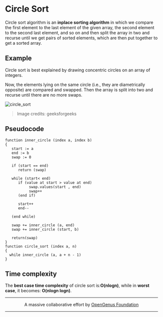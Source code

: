 # Circle Sort
Circle sort algorithm is an **inplace sorting algorithm** in which we compare the first element to the last element of the given array, the second element to the second last element, and so on and then split the array in two and recurse until we get pairs of sorted elements, which are then put together to get a sorted array.

## Example
Circle sort is best explained by drawing concentric circles on an array of integers. 

Now, the elements lying on the same circle (i.e., they are diametrically opposite) are compared and swapped. Then the array is split into two and recurse  until there are no more swaps.

![circle_sort](https://cdncontribute.geeksforgeeks.org/wp-content/uploads/circle_sort_example.png)

> Image credits: geeksforgeeks

## Pseudocode

``` 
function inner_circle (index a, index b)
{
   start := a                      
   end := b                       
   swap := 0                           
                                 
   if (start == end) 
      return (swap)

   while (start< end)                                                   
      if (value at start > value at end)                 
           swap.values(start , end)
           swap++
      (end if) 

      start++
      end--

   (end while)                              

   swap += inner_circle (a, end)
   swap += inner_circle (start, b)

   return(swap)                         
}
function circle_sort (index a, n)
{
  while inner_circle (a, a + n - 1)
}
```

## Time complexity
The **best case time complexity** of circle sort is:**O(nlogn)**, while in **worst case**, it becomes: **O(nlogn logn)**.

---

<p align="center">
	A massive collaborative effort by <a href="https://github.com/OpenGenus/cosmos">OpenGenus Foundation</a> 
</p>

---